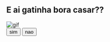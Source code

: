 <!DOCTYPE html>
<html lang="en">
<head>
    <meta charset="UTF-8">
    <meta name="viewport" content="width=device-width, initial-scale=1.0">
    <title>mensagem pra samara</title>
    <link rel="stylesheet" href="style.css"/>
</head>
<body>
    <div class="wrapper">
        <h2 class="question">E ai gatinha bora casar??</h2>
        <img class="gif" alt="gif" src="https://media.giphy.com/media/FTGah7Mx3ss04PcasF/giphy.gif"/>
        <div class="btn-group">
            <button class="yes-btn">sim</button>
            <button class="no-btn">nao</button>
        </div>
    </div>
    <script src="script.js"></script>
</body>
</html>
